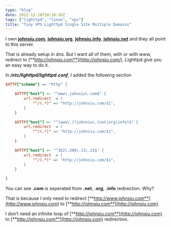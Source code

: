 ```yaml
---
type: "blog"
date: 2012-12-10T10:18:16Z
tags: ["lighttpd", "linux", "vps"]
title: "Tiny VPS Lighttpd Single Site Multiple Domains"
---
```


 I own [**johnsiu.com**](http://johnsiu.com), [**johnsiu.org**](http://johnsiu.org), [**johnsiu.info**](http://johnsiu.info), [**johnsiu.net**](http://johnsiu.net) and they all point to this server.
 <!--more-->
 That is already setup in dns. But I want all of them, with or with www, redirect to [**http://johnsiu.com**](http://johnsiu.com/). Lighttpd give you an easy way to do it.

In ***/etc/lighttpd/lighttpd.conf***, I added the following section

```ini
$HTTP["scheme"] == "http" {

    $HTTP["host"] =~ "^www\.johnsiu\.com$" {
        url.redirect  = (
            "^/(.*)" => "http://johnsiu.com/$1",
        )
    }

    $HTTP["host"] =~ "^(www\.)?johnsiu\.(net|org|info)$" {
        url.redirect  = (
            "^/(.*)" => "http://johnsiu.com/$1",
        )
    }

    $HTTP["host"] =~ "^162\.208\.11\.21$" {
        url.redirect  = (
            "^/(.*)" => "http://johnsiu.com/$1",
        )
    }

}
```

You can see **.com** is seperated from **.net**, **.org**, **.info** redirection. Why?

That is because I only need to redirect [**http://www.johnsiu.com**](http://www.johnsiu.com) to [**http://johnsiu.com**](http://johnsiu.com).

I don’t need an infinite loop of [**http://johnsiu.com**](http://johnsiu.com) to [**http://johnsiu.com**](http://johnsiu.com) redirection.
